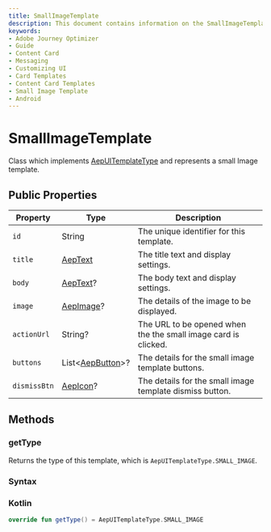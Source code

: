 ```yaml
---
title: SmallImageTemplate
description: This document contains information on the SmallImageTemplate class.
keywords:
- Adobe Journey Optimizer
- Guide
- Content Card
- Messaging
- Customizing UI
- Card Templates
- Content Card Templates
- Small Image Template
- Android
---
```


# SmallImageTemplate

Class which implements [AepUITemplateType](./aepuitemplatetype) and represents a small Image template.

## Public Properties

| Property     | Type                               | Description                                                  |
| ------------ | ---------------------------------- | ------------------------------------------------------------ |
| `id`         | String                             | The unique identifier for this template.                     |
| `title`      | [AepText](./aeptext.md)            | The title text and display settings.                         |
| `body`       | [AepText](./aeptext.md)?           | The body text and display settings.                          |
| `image`      | [AepImage](./aepimage.md)?         | The details of the image to be displayed.                    |
| `actionUrl`  | String?                            | The URL to be opened when the the small image card is clicked. |
| `buttons`    | List<[AepButton](./aepbutton.md)>? | The details for the small image template buttons.            |
| `dismissBtn` | [AepIcon](./aepicon.md)?           | The details for the small image template dismiss button.     |

## Methods

### getType

Returns the type of this template, which is `AepUITemplateType.SMALL_IMAGE`.

### Syntax

<CodeBlock slots="heading, code" repeat="1" languages="Kotlin" />

### Kotlin

``` kotlin
override fun getType() = AepUITemplateType.SMALL_IMAGE
```
